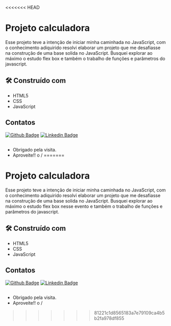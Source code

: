 <<<<<<< HEAD
# Projeto calculadora

Esse projeto teve a intenção de iniciar minha caminhada no JavaScript, com o conhecimento adiquirido resolvi elaborar um projeto que me desafiasse na construção de uma base solida no JavaScript.
Busquei explorar ao máximo o estudo flex box e também o trabalho de funções e parâmetros do javascript.

## 🛠️ Construído com
* HTML5
* CSS
* JavaScript

## Contatos
[![Github Badge](https://img.shields.io/badge/-Github-000?style=flat-square&logo=Github&logoColor=white&link=https://github.com/caiosouza15)](https://github.com/caiosouza15)
[![Linkedin Badge](https://img.shields.io/badge/-LinkedIn-blue?style=flat-square&logo=Linkedin&logoColor=white&link=https://www.linkedin.com/in/caio-souza-07754415b/)]( https://www.linkedin.com/in/caio-souza-07754415b/)
## 
- Obrigado pela visita.
- Aproveite!! o /
=======
# Projeto calculadora

Esse projeto teve a intenção de iniciar minha caminhada no JavaScript, com o conhecimento adiquirido resolvi elaborar um projeto que me desafiasse na construção de uma base solida no JavaScript.
Busquei explorar ao máximo o estudo flex box nesse evento e também o trabalho de funções e parâmetros do javascript.

## 🛠️ Construído com
* HTML5
* CSS
* JavaScript

## Contatos
[![Github Badge](https://img.shields.io/badge/-Github-000?style=flat-square&logo=Github&logoColor=white&link=https://github.com/caiosouza15)](https://github.com/caiosouza15)
[![Linkedin Badge](https://img.shields.io/badge/-LinkedIn-blue?style=flat-square&logo=Linkedin&logoColor=white&link=https://www.linkedin.com/in/caio-souza-07754415b/)]( https://www.linkedin.com/in/caio-souza-07754415b/)
## 
- Obrigado pela visita.
- Aproveite!! o /
>>>>>>> 81221c1d8565183a7e79109ca4b5b2fa978df855
